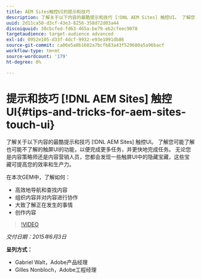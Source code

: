 ```yaml
---
title: AEM Sites触控UI的提示和技巧
description: 了解关于以下内容的最酷提示和技巧 [!DNL AEM Sites] 触控UI。 了解您可能了解也可能不了解的触屏UI的功能，以便完成更多任务，并更快地完成任务。 无论您是内容策略师还是内容营销人员，您都会发现一些触屏UI中的隐藏宝藏，这些宝藏可提高您的效率和生产力。
uuid: 2d11ca50-d3cf-43e3-8256-358d72d03a44
discoiquuid: 30cbcfed-fd63-465a-be79-eb2cfeec9078
targetaudience: target-audience advanced
exl-id: 0952e105-d33f-4dcf-9932-e93e1091db86
source-git-commit: ca06e5a8b1602a7bcfb83a43f529680a5a96bacf
workflow-type: tm+mt
source-wordcount: '179'
ht-degree: 0%

---
```


# 提示和技巧 [!DNL AEM Sites] 触控UI{#tips-and-tricks-for-aem-sites-touch-ui}

了解关于以下内容的最酷提示和技巧 [!DNL AEM Sites] 触控UI。 了解您可能了解也可能不了解的触屏UI的功能，以便完成更多任务，并更快地完成任务。 无论您是内容策略师还是内容营销人员，您都会发现一些触屏UI中的隐藏宝藏，这些宝藏可提高您的效率和生产力。

在本次GEM中，了解如何：

* 高效地导航和查找内容
* 组织内容并对内容进行协作
* 大致了解正在发生的事情
* 创作内容

>[!VIDEO](https://video.tv.adobe.com/v/19377/?quality=9)

*交付日期：2015年6月3日*

**呈列方式：**

* Gabriel Walt，Adobe产品经理
* Gilles Nonbloch，Adobe工程经理

<!--
[Get back to the Overview](https://helpx.adobe.com/experience-manager/kt/eseminars/gems/aem-index.html)
-->
